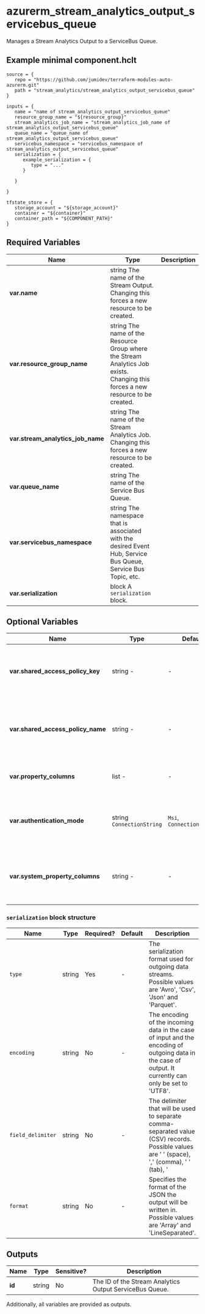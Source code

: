 # azurerm_stream_analytics_output_servicebus_queue

Manages a Stream Analytics Output to a ServiceBus Queue.

## Example minimal component.hclt

```hcl
source = {
   repo = "https://github.com/jumidev/terraform-modules-auto-azurerm.git" 
   path = "stream_analytics/stream_analytics_output_servicebus_queue" 
}

inputs = {
   name = "name of stream_analytics_output_servicebus_queue" 
   resource_group_name = "${resource_group}" 
   stream_analytics_job_name = "stream_analytics_job_name of stream_analytics_output_servicebus_queue" 
   queue_name = "queue_name of stream_analytics_output_servicebus_queue" 
   servicebus_namespace = "servicebus_namespace of stream_analytics_output_servicebus_queue" 
   serialization = {
      example_serialization = {
         type = "..."   
      }
  
   }
 
}

tfstate_store = {
   storage_account = "${storage_account}" 
   container = "${container}" 
   container_path = "${COMPONENT_PATH}" 
}

```

## Required Variables

| Name | Type |  Description |
| ---- | --------- |  ----------- |
| **var.name** | string  The name of the Stream Output. Changing this forces a new resource to be created. | 
| **var.resource_group_name** | string  The name of the Resource Group where the Stream Analytics Job exists. Changing this forces a new resource to be created. | 
| **var.stream_analytics_job_name** | string  The name of the Stream Analytics Job. Changing this forces a new resource to be created. | 
| **var.queue_name** | string  The name of the Service Bus Queue. | 
| **var.servicebus_namespace** | string  The namespace that is associated with the desired Event Hub, Service Bus Queue, Service Bus Topic, etc. | 
| **var.serialization** | block  A `serialization` block. | 

## Optional Variables

| Name | Type |  Default  |  possible values |  Description |
| ---- | --------- |  ----------- | ----------- | ----------- |
| **var.shared_access_policy_key** | string  -  |  -  |  The shared access policy key for the specified shared access policy. Required if `authentication_mode` is `ConnectionString`. | 
| **var.shared_access_policy_name** | string  -  |  -  |  The shared access policy name for the Event Hub, Service Bus Queue, Service Bus Topic, etc. Required if `authentication_mode` is `ConnectionString`. | 
| **var.property_columns** | list  -  |  -  |  A list of property columns to add to the Service Bus Queue output. | 
| **var.authentication_mode** | string  `ConnectionString`  |  `Msi`, `ConnectionString`  |  The authentication mode for the Stream Output. Possible values are `Msi` and `ConnectionString`. Defaults to `ConnectionString`. | 
| **var.system_property_columns** | string  -  |  -  |  A key-value pair of system property columns that will be attached to the outgoing messages for the Service Bus Queue Output. | 

### `serialization` block structure

| Name | Type | Required? | Default | Description |
| ---- | ---- | --------- | ------- | ----------- |
| `type` | string | Yes | - | The serialization format used for outgoing data streams. Possible values are 'Avro', 'Csv', 'Json' and 'Parquet'. |
| `encoding` | string | No | - | The encoding of the incoming data in the case of input and the encoding of outgoing data in the case of output. It currently can only be set to 'UTF8'. |
| `field_delimiter` | string | No | - | The delimiter that will be used to separate comma-separated value (CSV) records. Possible values are ' ' (space), ',' (comma), '	' (tab), '|' (pipe) and ';'. |
| `format` | string | No | - | Specifies the format of the JSON the output will be written in. Possible values are 'Array' and 'LineSeparated'. |



## Outputs

| Name | Type | Sensitive? | Description |
| ---- | ---- | --------- | --------- |
| **id** | string | No  | The ID of the Stream Analytics Output ServiceBus Queue. | 

Additionally, all variables are provided as outputs.
